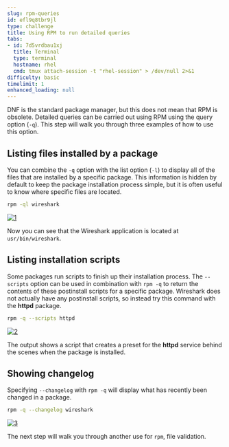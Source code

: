 ```yaml
---
slug: rpm-queries
id: efl9q8tbr9jl
type: challenge
title: Using RPM to run detailed queries
tabs:
- id: 7d5vrdbau1xj
  title: Terminal
  type: terminal
  hostname: rhel
  cmd: tmux attach-session -t "rhel-session" > /dev/null 2>&1
difficulty: basic
timelimit: 1
enhanced_loading: null
---
```


DNF is the standard package manager, but this does not mean that RPM is obsolete. Detailed queries can be carried out using RPM using the query option (`-q`). This step will walk you through three examples of how to use this option.

## Listing files installed by a package

You can combine the `-q` option with the list option (`-l`) to display all of the files that are installed by a specific package. This information is hidden by default to keep the package installation process simple, but it is often useful to know where specific files are located.

```bash
rpm -ql wireshark
```

<a href="#1">
 <img alt="1" src="../assets/rpmqlwireshark.png" />
</a>

<a href="#" class="lightbox" id="1">
 <img alt="An example image" src="../assets/rpmqlwireshark.png" />
</a>

Now you can see that the Wireshark application is located at `usr/bin/wireshark`.

## Listing installation scripts

Some packages run scripts to finish up their installation process. The `--scripts` option can be used in combination with `rpm -q` to return the contents of these postinstall scripts for a specific package. Wireshark does not actually have any postinstall scripts, so instead try this command with the __httpd__ package.

```bash
rpm -q --scripts httpd
```

<a href="#2">
 <img alt="2" src="../assets/scripts.png" />
</a>

<a href="#" class="lightbox" id="2">
 <img alt="An example image" src="../assets/scripts.png" />
</a>

The output shows a script that creates a preset for the __httpd__ service behind the scenes when the package is installed.

## Showing changelog

Specifying `--changelog` with `rpm -q` will display what has recently been changed in a package.

```bash
rpm -q --changelog wireshark
```

<a href="#3">
 <img alt="3" src="../assets/changelog.png" />
</a>

<a href="#" class="lightbox" id="3">
 <img alt="An example image" src="../assets/changelog.png" />
</a>

The next step will walk you through another use for `rpm`, file validation.

<style>
.lightbox {
  display: none;
  position: fixed;
  justify-content: center;
  align-items: center;
  z-index: 999;
  top: 0;
  left: 0;
  right: 0;
  bottom: 0;
  padding: 1rem;
  background: rgba(0, 0, 0, 0.8);
}

.lightbox:target {
  display: flex;
}

.lightbox img {
  max-height: 100%;
}
</style>

